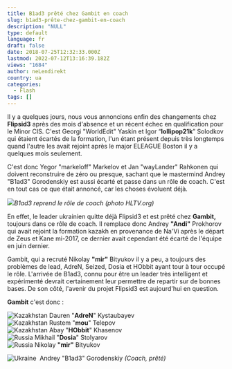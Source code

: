 ```yaml
---
title: B1ad3 prêté chez Gambit en coach
slug: b1ad3-prête-chez-gambit-en-coach
description: "NULL"
type: default
language: fr
draft: false
date: 2018-07-25T12:32:33.000Z
lastmod: 2022-07-12T13:16:39.182Z
views: "1684"
author: neLendirekt
country: ua
categories:
  - Flash
tags: []
---
```

Il y a quelques jours, nous vous annoncions enfin des changements chez **Flipsid3** après des mois d'absence et un récent échec en qualification pour le Minor CIS. C'est Georgi "WorldEdit" Yaskin et Igor “**lollipop21k**” Solodkov qui étaient écartés de la formation, l'un étant présent depuis très longtemps quand l'autre les avait rejoint après le major ELEAGUE Boston il y a quelques mois seulement.

C'est donc Yegor "markeloff" Markelov⁠ et Jan "wayLander" Rahkonen⁠ qui doivent reconstruire de zéro ou presque, sachant que le mastermind Andrey "B1ad3" Gorodenskiy est aussi écarté et passe dans un rôle de coach. C'est en tout cas ce que était annoncé, car les choses évoluent déjà.

![](/images/articles/5b5076c5641c1/images/EApzwcjnxuSj03gXe9m0nvdLG7TwVNia4SlTEWWf.jpeg)_B1ad3 reprend le rôle de coach (photo HLTV.org)_

En effet, le leader ukrainien quitte déjà Flipsid3 et est prêté chez **Gambit,** toujours dans ce rôle de coach. Il remplace donc Andrey **"Andi"** Prokhorov qui avait rejoint la formation kazakh en provenance de Na'Vi après le départ de Zeus et Kane mi-2017, ce dernier avait cependant été écarté de l'équipe en juin dernier. 

Gambit, qui a recruté Nikolay **"mir"** Bityukov il y a peu, a toujours des problèmes de lead, AdreN, Seized, Dosia et HObbit ayant tour à tour occupé le rôle. L'arrivée de B1ad3, connu pour être un leader très intelligent et expérimenté devrait certainement leur permettre de repartir sur de bonnes bases. De son côté, l'avenir du projet Flipsid3 est aujourd'hui en question. 

**Gambit** c'est donc : 

![Kazakhstan](/images/countries/kz.svg)⁠ Dauren "**AdreN**" Kystaubayev  
![Kazakhstan](/images/countries/kz.svg)⁠ Rustem "**mou**" Telepov  
![Kazakhstan](/images/countries/kz.svg)⁠ Abay "**HObbit**" Khasenov  
![Russia](/images/countries/ru.svg)⁠ Mikhail "**Dosia**" Stolyarov  
![Russia](/images/countries/ru.svg)⁠ Nikolay **"mir"** Bityukov

![Ukraine](/images/countries/ua.svg)⁠ ⁠ Andrey "B1ad3" Gorodenskiy⁠ _(Coach, prêté)_
